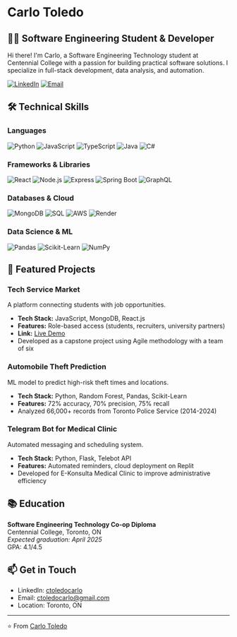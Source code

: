 # Carlo Toledo

## 👨‍💻 Software Engineering Student & Developer

Hi there! I'm Carlo, a Software Engineering Technology student at Centennial College with a passion for building practical software solutions. I specialize in full-stack development, data analysis, and automation.

[![LinkedIn](https://img.shields.io/badge/LinkedIn-Connect-blue?logo=linkedin)](https://www.linkedin.com/in/ctoledocarlo/) 
[![Email](https://img.shields.io/badge/Email-Contact-red?logo=gmail)](mailto:ctoledocarlo@gmail.com) 

## 🛠️ Technical Skills

### Languages
![Python](https://img.shields.io/badge/-Python-3776AB?style=flat&logo=python&logoColor=white)
![JavaScript](https://img.shields.io/badge/-JavaScript-F7DF1E?style=flat&logo=javascript&logoColor=black)
![TypeScript](https://img.shields.io/badge/-TypeScript-3178C6?style=flat&logo=typescript&logoColor=white)
![Java](https://img.shields.io/badge/-Java-007396?style=flat&logo=java&logoColor=white)
![C#](https://img.shields.io/badge/-C%23-239120?style=flat&logo=c-sharp&logoColor=white)

### Frameworks & Libraries
![React](https://img.shields.io/badge/-React-61DAFB?style=flat&logo=react&logoColor=black)
![Node.js](https://img.shields.io/badge/-Node.js-339933?style=flat&logo=node.js&logoColor=white)
![Express](https://img.shields.io/badge/-Express-000000?style=flat&logo=express&logoColor=white)
![Spring Boot](https://img.shields.io/badge/-Spring_Boot-6DB33F?style=flat&logo=spring-boot&logoColor=white)
![GraphQL](https://img.shields.io/badge/-GraphQL-E10098?style=flat&logo=graphql&logoColor=white)

### Databases & Cloud
![MongoDB](https://img.shields.io/badge/-MongoDB-47A248?style=flat&logo=mongodb&logoColor=white)
![SQL](https://img.shields.io/badge/-SQL-4479A1?style=flat&logo=mysql&logoColor=white)
![AWS](https://img.shields.io/badge/-AWS-232F3E?style=flat&logo=amazon-aws&logoColor=white)
![Render](https://img.shields.io/badge/-Render-46E3B7?style=flat&logo=render&logoColor=white)

### Data Science & ML
![Pandas](https://img.shields.io/badge/-Pandas-150458?style=flat&logo=pandas&logoColor=white)
![Scikit-Learn](https://img.shields.io/badge/-Scikit_Learn-F7931E?style=flat&logo=scikit-learn&logoColor=white)
![NumPy](https://img.shields.io/badge/-NumPy-013243?style=flat&logo=numpy&logoColor=white)

## 🚀 Featured Projects

### Tech Service Market
A platform connecting students with job opportunities.
- **Tech Stack:** JavaScript, MongoDB, React.js
- **Features:** Role-based access (students, recruiters, university partners)
- **Link:** [Live Demo](https://techservicemarket.onrender.com)
- Developed as a capstone project using Agile methodology with a team of six

### Automobile Theft Prediction
ML model to predict high-risk theft times and locations.
- **Tech Stack:** Python, Random Forest, Pandas, Scikit-Learn
- **Features:** 72% accuracy, 70% precision, 75% recall
- Analyzed 66,000+ records from Toronto Police Service (2014-2024)

### Telegram Bot for Medical Clinic
Automated messaging and scheduling system.
- **Tech Stack:** Python, Flask, Telebot API
- **Features:** Automated reminders, cloud deployment on Replit
- Developed for E-Konsulta Medical Clinic to improve administrative efficiency

## 📚 Education

**Software Engineering Technology Co-op Diploma**  
Centennial College, Toronto, ON  
*Expected graduation: April 2025*  
GPA: 4.1/4.5

## 📫 Get in Touch

- LinkedIn: [ctoledocarlo](https://www.linkedin.com/in/ctoledocarlo/)
- Email: [ctoledocarlo@gmail.com](mailto:ctoledocarlo@gmail.com)
- Location: Toronto, ON

---

⭐️ From [Carlo Toledo](https://github.com/YOUR_GITHUB_USERNAME)
